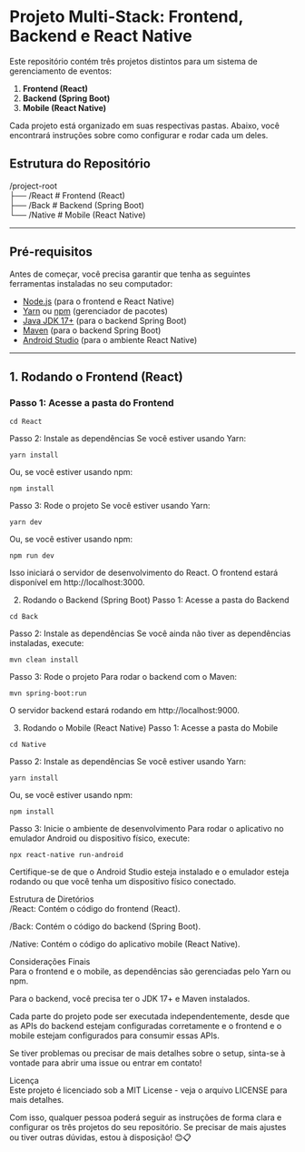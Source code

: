 # Projeto Multi-Stack: Frontend, Backend e React Native

Este repositório contém três projetos distintos para um sistema de gerenciamento de eventos:

1. **Frontend (React)**
2. **Backend (Spring Boot)**
3. **Mobile (React Native)**

Cada projeto está organizado em suas respectivas pastas. Abaixo, você encontrará instruções sobre como configurar e rodar cada um deles.

## Estrutura do Repositório

/project-root <br>
├── /React # Frontend (React) <br>
├── /Back # Backend (Spring Boot) <br>
└── /Native # Mobile (React Native) <br>

---

## Pré-requisitos

Antes de começar, você precisa garantir que tenha as seguintes ferramentas instaladas no seu computador:

- [Node.js](https://nodejs.org/) (para o frontend e React Native)
- [Yarn](https://classic.yarnpkg.com/) ou [npm](https://www.npmjs.com/) (gerenciador de pacotes)
- [Java JDK 17+](https://adoptopenjdk.net/) (para o backend Spring Boot)
- [Maven](https://maven.apache.org/) (para o backend Spring Boot)
- [Android Studio](https://developer.android.com/studio) (para o ambiente React Native)

---

## 1. Rodando o Frontend (React)

### Passo 1: Acesse a pasta do Frontend

```
cd React
```

Passo 2: Instale as dependências
Se você estiver usando Yarn:
```
yarn install
```
Ou, se você estiver usando npm:

```
npm install
```

Passo 3: Rode o projeto
Se você estiver usando Yarn:

```
yarn dev
```
Ou, se você estiver usando npm:

```
npm run dev
```
Isso iniciará o servidor de desenvolvimento do React. O frontend estará disponível em http://localhost:3000.

2. Rodando o Backend (Spring Boot)
Passo 1: Acesse a pasta do Backend

```
cd Back
```
Passo 2: Instale as dependências
Se você ainda não tiver as dependências instaladas, execute:
```
mvn clean install
```
Passo 3: Rode o projeto
Para rodar o backend com o Maven:
```
mvn spring-boot:run
```
O servidor backend estará rodando em http://localhost:9000.

3. Rodando o Mobile (React Native)
Passo 1: Acesse a pasta do Mobile
```
cd Native
```
Passo 2: Instale as dependências
Se você estiver usando Yarn:

```
yarn install
```
Ou, se você estiver usando npm:

```
npm install
```
Passo 3: Inicie o ambiente de desenvolvimento
Para rodar o aplicativo no emulador Android ou dispositivo físico, execute:

```
npx react-native run-android
```
Certifique-se de que o Android Studio esteja instalado e o emulador esteja rodando ou que você tenha um dispositivo físico conectado.

Estrutura de Diretórios <br>
/React: Contém o código do frontend (React). <br>

/Back: Contém o código do backend (Spring Boot). <br>

/Native: Contém o código do aplicativo mobile (React Native). <br>

Considerações Finais <br>
Para o frontend e o mobile, as dependências são gerenciadas pelo Yarn ou npm. <br>

Para o backend, você precisa ter o JDK 17+ e Maven instalados. <br>

Cada parte do projeto pode ser executada independentemente, desde que as APIs do backend estejam configuradas corretamente e o frontend e o mobile estejam configurados para consumir essas APIs. <br>

Se tiver problemas ou precisar de mais detalhes sobre o setup, sinta-se à vontade para abrir uma issue ou entrar em contato! <br>

Licença <br>
Este projeto é licenciado sob a MIT License - veja o arquivo LICENSE para mais detalhes. <br>


Com isso, qualquer pessoa poderá seguir as instruções de forma clara e configurar os três projetos do seu repositório. Se precisar de mais ajustes ou tiver outras dúvidas, estou à disposição! 😊📋

